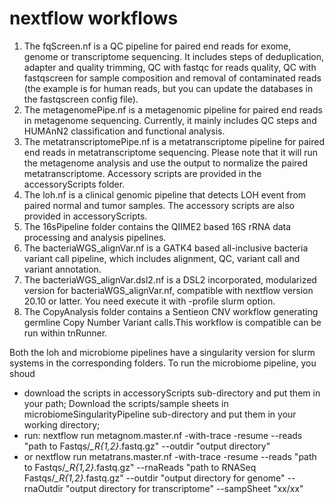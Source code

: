 # nextflow workflows
1. The fqScreen.nf is a QC pipeline for paired end reads for exome, genome or transcriptome sequencing. It includes steps of deduplication, adapter and quality trimming, QC with fastqc for reads quality, QC with fastqscreen for sample composition and removal of contaminated reads (the example is for human reads, but you can update the databases in the fastqscreen config file). 
2. The metagenomePipe.nf is a metagenomic pipeline for paired end reads in metagenome sequencing. Currently, it mainly includes QC steps and HUMAnN2 classification and functional analysis.
3. The metatranscriptomePipe.nf is a metatranscriptome pipeline for paired end reads in metatranscriptome sequencing. Please note that it will run the metagenome analysis and use the output to normalize the paired metatranscriptome. Accessory scripts are provided in the accessoryScripts folder.  
4. The loh.nf is a clinical genomic pipeline that detects LOH event from paired normal and tumor samples. The accessory scripts are also provided in accessoryScripts.
5. The 16sPipeline folder contains the QIIME2 based 16S rRNA data processing and analysis pipelines.
6. The bacteriaWGS_alignVar.nf is a GATK4 based  all-inclusive bacteria variant call pipeline, which includes alignment, QC, variant call and variant annotation. 
7. The bacteriaWGS_alignVar.dsl2.nf is a DSL2 incorporated, modularized version for bacteriaWGS_alignVar.nf, compatible with nextflow version 20.10 or latter. You need execute it with -profile slurm option. 
8. The CopyAnalysis folder contains a Sentieon CNV workflow generating germline Copy Number Variant calls.This workflow is compatible can be run within tnRunner. 

    

Both the loh and microbiome pipelines have a singularity version for slurm systems in the corresponding folders.  To run the microbiome pipeline, you shoud 
* download the scripts in accessoryScripts sub-directory and put them in your path; Download the scripts/sample sheets in microbiomeSingularityPipeline sub-directory and put them in your working directory;
* run: nextflow run metagnom.master.nf -with-trace -resume --reads "path to Fastqs/*_R{1,2}*.fastq.gz" --outdir "output directory" 
* or nextflow run metatrans.master.nf -with-trace -resume --reads "path to Fastqs/*_R{1,2}*.fastq.gz" --rnaReads "path to RNASeq Fastqs/*_R{1,2}*.fastq.gz" --outdir "output directory for genome" --rnaOutdir "output directory for transcriptome" --sampSheet "xx/xx"
